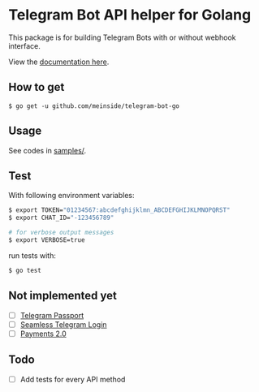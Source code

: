 # Telegram Bot API helper for Golang

This package is for building Telegram Bots with or without webhook interface.

View the [documentation here](https://godoc.org/github.com/meinside/telegram-bot-go).

## How to get

```
$ go get -u github.com/meinside/telegram-bot-go
```

## Usage

See codes in [samples/](https://github.com/meinside/telegram-bot-go/tree/master/samples).

## Test

With following environment variables:

```bash
$ export TOKEN="01234567:abcdefghijklmn_ABCDEFGHIJKLMNOPQRST"
$ export CHAT_ID="-123456789"

# for verbose output messages
$ export VERBOSE=true
```

run tests with:

```bash
$ go test
```

## Not implemented yet

- [ ] [Telegram Passport](https://core.telegram.org/bots/api#telegram-passport)
- [ ] [Seamless Telegram Login](https://telegram.org/blog/privacy-discussions-web-bots#meet-seamless-web-bots)
- [ ] [Payments 2.0](https://core.telegram.org/bots/payments)

## Todo

- [ ] Add tests for every API method

